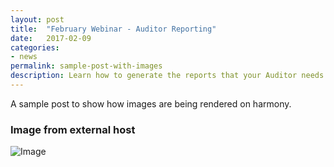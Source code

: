 ```yaml
---
layout: post
title:  "February Webinar - Auditor Reporting"
date:   2017-02-09
categories:
- news
permalink: sample-post-with-images
description: Learn how to generate the reports that your Auditor needs from TownSuite Financial for your annual audit.
---
```


A sample post to show how images are being rendered on harmony.

### Image from external host

![Image](http://placekitten.com/g/900/300)

